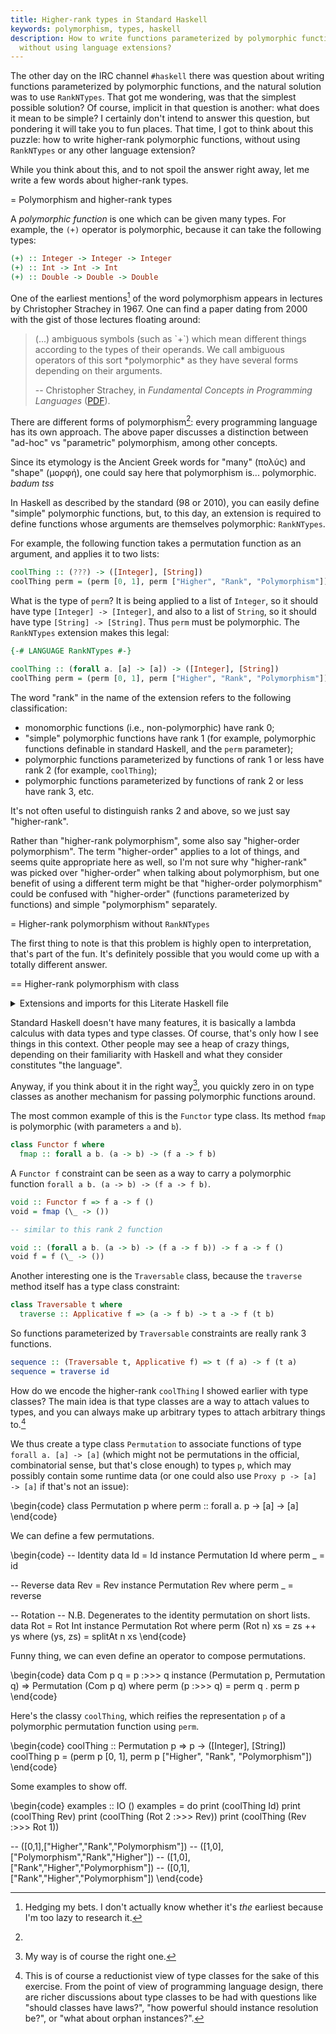 ```yaml
---
title: Higher-rank types in Standard Haskell
keywords: polymorphism, types, haskell
description: How to write functions parameterized by polymorphic functions,
  without using language extensions?
---
```


The other day on the IRC channel `#haskell` there was question about writing
functions parameterized by polymorphic functions, and the natural solution was
to use `RankNTypes`. That got me wondering, was that the simplest possible
solution?
Of course, implicit in that question is another: what does it mean to be
simple? I certainly don't intend to answer this question, but pondering it
will take you to fun places. That time, I got to think about this puzzle: how
to write higher-rank polymorphic functions, without using `RankNTypes` or any
other language extension?

While you think about this, and to not spoil the answer right away,
let me write a few words about higher-rank types.

= Polymorphism and higher-rank types

A *polymorphic function* is one which can be given many types. For example,
the `(+)` operator is polymorphic, because it can take the following types:

```haskell
(+) :: Integer -> Integer -> Integer
(+) :: Int -> Int -> Int
(+) :: Double -> Double -> Double
```

One of the earliest mentions[^earliest] of the word polymorphism appears in
lectures by Christopher Strachey in 1967. One can find a paper dating from 2000
with the gist of those lectures floating around:

[^earliest]: Hedging my bets. I don't actually know whether it's *the*
  earliest because I'm too lazy to research it.

<blockquote>
(...) ambiguous symbols (such as `+`) which mean different things according to
the types of their operands. We call ambiguous operators of this sort
*polymorphic* as they have several forms depending on their arguments.

-- Christopher Strachey, in *Fundamental Concepts in Programming Languages*
([PDF](https://www.cs.cmu.edu/~crary/819-f09/Strachey67.pdf)).
</blockquote>

There are different forms of polymorphism[^meta]: every programming language
has its own approach. The above paper discusses a distinction between "ad-hoc"
vs "parametric" polymorphism, among other concepts.

[^meta]:
  Since its etymology is the Ancient Greek words for "many" (πολύς) and
  "shape" (μορφή), one could say here that polymorphism is... polymorphic.
  *badum tss*

In Haskell as described by the standard (98 or 2010), you can easily define
"simple" polymorphic functions, but, to this day, an extension is required
to define functions whose arguments are themselves polymorphic: `RankNTypes`.

For example, the following function takes a permutation function as an
argument, and applies it to two lists:

```haskell
coolThing :: (???) -> ([Integer], [String])
coolThing perm = (perm [0, 1], perm ["Higher", "Rank", "Polymorphism"])
```

What is the type of `perm`? It is being applied to a list of `Integer`, so it
should have type `[Integer] -> [Integer]`, and also to a list of `String`, so
it should have type `[String] -> [String]`. Thus `perm` must be polymorphic.
The `RankNTypes` extension makes this legal:

```haskell
{-# LANGUAGE RankNTypes #-}

coolThing :: (forall a. [a] -> [a]) -> ([Integer], [String])
coolThing perm = (perm [0, 1], perm ["Higher", "Rank", "Polymorphism"])
```

The word "rank" in the name of the extension refers to the following
classification:

- monomorphic functions (i.e., non-polymorphic) have rank 0;
- "simple" polymorphic functions have rank 1 (for example, polymorphic functions
  definable in standard Haskell, and the `perm` parameter);
- polymorphic functions parameterized by functions of rank 1 or less have rank
  2 (for example, `coolThing`);
- polymorphic functions parameterized by functions of rank 2 or less have rank
  3, etc.

It's not often useful to distinguish ranks 2 and above, so we just say
"higher-rank".

Rather than "higher-rank polymorphism", some also say "higher-order polymorphism".
The term "higher-order" applies to a lot of things, and seems quite appropriate
here as well, so I'm not sure why "higher-rank" was picked over "higher-order"
when talking about polymorphism, but one benefit of using a different term
might be that "higher-order polymorphism" could be confused with "higher-order"
(functions parameterized by functions) and simple "polymorphism" separately.

= Higher-rank polymorphism without `RankNTypes`

The first thing to note is that this problem is highly open to interpretation,
that's part of the fun. It's definitely possible that you would come up with a
totally different answer.

== Higher-rank polymorphism with class

<details class="code-details">
<summary>Extensions and imports for this Literate Haskell file</summary>
\begin{code}
{-# LANGUAGE ExplicitForAll #-}
{-
  `ExplicitForAll` gives us the luxury of explicit `forall` quantifiers, which
  is especially useful to make class definitions less confusing, without
  adding any actual power to the type system, but I would
  use `forall` even if `RankNTypes` were the only way to enable this.
-}

module HigherRankWithClass where
\end{code}
</details>

Standard Haskell doesn't have many features, it is basically a lambda calculus
with data types and type classes. Of course, that's only how I see things in this
context. Other people may see a heap of crazy things, depending on their
familiarity with Haskell and what they consider constitutes "the language".

Anyway, if you think about it in the right way[^mine], you quickly zero in on
type classes as another mechanism for passing polymorphic functions around.

[^mine]: My way is of course the right one.

The most common example of this is the `Functor` type class.
Its method `fmap` is polymorphic (with parameters `a` and `b`).

```haskell
class Functor f where
  fmap :: forall a b. (a -> b) -> (f a -> f b)
```

A `Functor f` constraint can be seen as a way to carry a polymorphic function
`forall a b. (a -> b) -> (f a -> f b)`.

```haskell
void :: Functor f => f a -> f ()
void = fmap (\_ -> ())

-- similar to this rank 2 function

void :: (forall a b. (a -> b) -> (f a -> f b)) -> f a -> f ()
void f = f (\_ -> ())
```

Another interesting one is the `Traversable` class, because the `traverse`
method itself has a type class constraint:

```haskell
class Traversable t where
  traverse :: Applicative f => (a -> f b) -> t a -> f (t b)
```

So functions parameterized by `Traversable` constraints are really rank 3
functions.

```haskell
sequence :: (Traversable t, Applicative f) => t (f a) -> f (t a)
sequence = traverse id
```

How do we encode the higher-rank `coolThing` I showed earlier with type
classes? The main idea is that type classes are a way to attach values to
types, and you can always make up arbitrary types to attach arbitrary things
to.[^reductio]

[^reductio]: This is of course a reductionist view of type classes for the sake
  of this exercise. From the point of view of programming language design,
  there are richer discussions about type classes to be had with questions like
  "should classes have laws?", "how powerful should instance resolution be?",
  or "what about orphan instances?".

We thus create a type class `Permutation` to associate functions of type
`forall a. [a] -> [a]` (which might not be permutations in the official,
combinatorial sense, but that's close enough) to types `p`, which may possibly
contain some runtime data (or one could also use `Proxy p -> [a] -> [a]` if
that's not an issue):

\begin{code}
class Permutation p where
  perm :: forall a. p -> [a] -> [a]
\end{code}

We can define a few permutations.

\begin{code}
-- Identity
data Id = Id
instance Permutation Id where
  perm _ = id

-- Reverse
data Rev = Rev
instance Permutation Rev where
  perm _ = reverse

-- Rotation
-- N.B. Degenerates to the identity permutation on short lists.
data Rot = Rot Int
instance Permutation Rot where
  perm (Rot n) xs = zs ++ ys where
    (ys, zs) = splitAt n xs
\end{code}

Funny thing, we can even define an operator to compose permutations.

\begin{code}
data Com p q = p :>>> q
instance (Permutation p, Permutation q) => Permutation (Com p q) where
  perm (p :>>> q) = perm q . perm p
\end{code}

Here's the classy `coolThing`, which reifies the representation `p`
of a polymorphic permutation function using `perm`.

\begin{code}
coolThing :: Permutation p => p -> ([Integer], [String])
coolThing p = (perm p [0, 1], perm p ["Higher", "Rank", "Polymorphism"])
\end{code}

Some examples to show off.

\begin{code}
examples :: IO ()
examples = do
  print (coolThing Id)
  print (coolThing Rev)
  print (coolThing (Rot 2 :>>> Rev))
  print (coolThing (Rev :>>> Rot 1))

-- ([0,1],["Higher","Rank","Polymorphism"])
-- ([1,0],["Polymorphism","Rank","Higher"])
-- ([1,0],["Rank","Higher","Polymorphism"])
-- ([0,1],["Rank","Higher","Polymorphism"])
\end{code}
